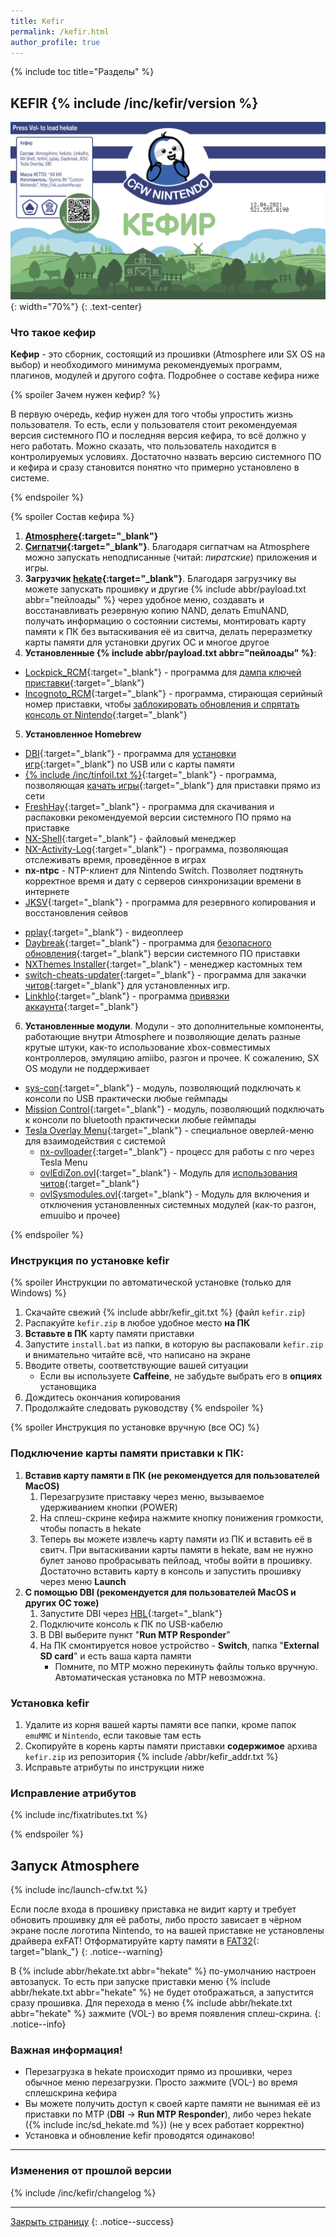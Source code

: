 ```yaml
---
title: Kefir
permalink: /kefir.html
author_profile: true
---
```

{% include toc title="Разделы" %}

## KEFIR {% include /inc/kefir/version %}

![kefir](/images/kefir.png){: width="70%"}
{: .text-center}

### Что такое кефир

**Кефир** - это сборник, состоящий из прошивки (Atmosphere или SX OS на выбор) и необходимого минимума рекомендуемых программ, плагинов, модулей и другого софта. Подробнее о составе кефира ниже

{% spoiler Зачем нужен кефир? %}

В первую очередь, кефир нужен для того чтобы упростить жизнь пользователя. То есть, если у пользователя стоит рекомендуемая версия системного ПО и последняя версия кефира, то всё должно у него работать. Можно сказать, что пользователь находится в контролируемых условиях. Достаточно назвать версию системного ПО и кефира и сразу становится понятно что примерно установлено в системе. 

{% endspoiler %}

{% spoiler Состав кефира %}

1. **[Atmosphere](https://github.com/Atmosphere-NX/Atmosphere/releases/){:target="_blank"}**
2. **[Сигпатчи](https://github.com/ITotalJustice/patches/releases){:target="_blank"}**. Благодаря сигпатчам на Atmosphere можно запускать неподписанные (читай: *пиратские*) приложения и игры. 
3. **Загрузчик [hekate](https://github.com/CTCaer/hekate/releases/latest){:target="_blank"}**. Благодаря загрузчику вы можете запускать прошивку и другие {% include abbr/payload.txt abbr="пейлоады" %} через удобное меню, создавать и восстанавливать резервную копию NAND, делать EmuNAND, получать информацию о состоянии системы, монтировать карту памяти к ПК без вытаскивания её из свитча, делать переразметку карты памяти для установки других ОС и многое другое
4. **Установленные {% include abbr/payload.txt abbr="пейлоады" %}**:
  * [Lockpick_RCM](https://github.com/rashevskyv/Lockpick_RCM){:target="_blank"} - программа для [дампа ключей приставки](backup-nand#часть-iii---дампим-ключи){:target="_blank"}
  * [Incognoto_RCM](https://github.com/Scandal-UK/Incognito_RCM){:target="_blank"} - программа, стирающая серийный номер приставки, чтобы [заблокировать обновления и спрятать консоль от Nintendo](https://switch.customfw.xyz/block-update){:target="_blank"}
5. **Установленное Homebrew**
  * [DBI](https://github.com/rashevskyv/dbi){:target="_blank"} - программа для [установки игр](games){:target="_blank"} по USB или с карты памяти
  * [{% include /inc/tinfoil.txt %}](http://tinfoil.io){:target="_blank"} - программа, позволяющая [качать игры](tinfoil){:target="_blank"} для приставки прямо из сети 
  * [FreshHay](https://github.com/devgru/FreshHay/releases){:target="_blank"} - программа для скачивания и распаковки рекомендуемой версии системного ПО прямо на приставке
  * [NX-Shell](https://github.com/joel16/NX-Shell/releases/latest){:target="_blank"} - файловый менеджер
  * [NX-Activity-Log](https://github.com/tallbl0nde/NX-Activity-Log/releases/latest){:target="_blank"} - программа, позволяющая отслеживать время, проведённое в играх
  * **nx-ntpc** - NTP-клиент для Nintendo Switch. Позволяет подтянуть корректное время и дату с серверов синхронизации времени в интернете
  * [JKSV](https://github.com/J-D-K/JKSV/releases){:target="_blank"} - программа для резервного копирования и восстановления сейвов
  <!-- * [Kefir Updater](https://github.com/rashevskyv/kefir-updater/releases){:target="_blank"} - программа для обновления kefir через интернет -->
  * [pplay](https://github.com/Cpasjuste/pplay/releases/latest){:target="_blank"} - видеоплеер 
  * [Daybreak](https://github.com/Atmosphere-NX/Atmosphere/tree/0.14.1/troposphere/daybreak){:target="_blank"} - программа для [безопасного обновления](update-to-latest){:target="_blank"} версии системного ПО приставки
  * [NXThemes Installer](https://github.com/exelix11/SwitchThemeInjector/releases/latest){:target="_blank"} - менеджер кастомных тем 
  * [switch-cheats-updater](https://github.com/HamletDuFromage/switch-cheats-updater/releases){:target="_blank"} - программа для закачки [читов](cheats){:target="_blank"} для установленных игр.
  * [Linkhlo](https://github.com/rdmrocha/linkalho){:target="_blank"} - программа [привязки аккаунта](link-account){:target="_blank"}
6. **Установленные модули**. Модули - это дополнительные компоненты, работающие внутри Atmosphere и позволяющие делать разные крутые штуки, как-то использование xbox-сoвместимых контроллеров, эмуляцию amiibo, разгон и прочее. К сожалению, SX OS модули не поддерживает
  * [sys-con](https://github.com/cathery/sys-con/releases/latest){:target="_blank"} - модуль, позволяющий подключать к консоли по USB практически любые геймпады
  * [Mission Control](https://github.com/ndeadly/MissionControl){:target="_blank"} - модуль, позволяющий подключать к консоли по bluetooth практически любые геймпады
  * [Tesla Overlay Menu](https://github.com/WerWolv/Tesla-Menu/releases){:target="_blank"} - специальное оверлей-меню для взаимодействия с системой
    - [nx-ovlloader](https://github.com/WerWolv/nx-ovlloader/releases/){:target="_blank"} - процесс для работы с nro через Tesla Menu
    - [ovlEdiZon.ovl](https://werwolv.net/downloads/EdiZonOverlay.zip){:target="_blank"} - Модуль для [использования читов](cheats){:target="_blank"}
    - [ovlSysmodules.ovl](https://github.com/WerWolv/ovl-sysmodules/releases){:target="_blank"} - Модуль для включения и отключения установленных системных модулей (как-то разгон, emuuibo и прочее)

{% endspoiler %}

### Инструкция по установке kefir 
{% spoiler Инструкции по автоматической установке (только для Windows) %}

1. Скачайте свежий {% include abbr/kefir_git.txt %} (файл `kefir.zip`)
1. Распакуйте `kefir.zip` в любое удобное место **на ПК**
1. **Вставьте в ПК** карту памяти приставки
1. Запустите `install.bat` из папки, в которую вы распаковали `kefir.zip` и внимательно читайте всё, что написано на экране 
1. Вводите ответы, соответствующие вашей ситуации
    * Если вы используете **Caffeine**, не забудьте выбрать его в **опциях** установщика
1. Дождитесь окончания копирования
1. Продолжайте следовать руководству
{% endspoiler %}

<!-- {% spoiler Обновление кефира прямо на приставке %}

1. Выберите **Kefir Updater**
    * Требуется подключение к интернету!
1. Нажмите "**Update Kefir**"
1. По окончанию установки, перезагрузите приставку

{% endspoiler %} -->

{% spoiler Инструкция по установке вручную (все ОС) %}

### Подключение карты памяти приставки к ПК: 

1. **Вставив карту памяти в ПК (не рекомендуется для пользователей MacOS)**
	1. Перезагрузите приставку через меню, вызываемое удерживанием кнопки (POWER) 
	1. На сплеш-скрине кефира нажмите кнопку понижения громкости, чтобы попасть в hekate 
	1. Теперь вы можете извлечь карту памяти из ПК и вставить её в свитч. При вытаскивании карты памяти в hekate, вам не нужно булет заново пробрасывать пейлоад, чтобы войти в прошивку. Достаточно вставить карту в консоль и запустить прошивку через меню **Launch**
1. **С помощью DBI (рекомендуется для пользователей MacOS и других ОС тоже)**
	1. Запустите DBI через [HBL](hbl){:target="_blank"}
	1. Подключите консоль к ПК по USB-кабелю 
	1. В DBI выберите пункт "**Run MTP Responder**"
	1. На ПК смонтируется новое устройство - **Switch**, папка "**External SD card**" и есть ваша карта памяти 
		* Помните, по MTP можно перекинуть файлы только вручную. Автоматическая установка по MTP невозможна. 

### Установка kefir

1. Удалите из корня вашей карты памяти все папки, кроме папок `emuMMC` и `Nintendo`, если таковые там есть
1. Скопируйте в корень карты памяти приставки **содержимое** архива `kefir.zip` из репозитория {% include /abbr/kefir_addr.txt %}
1. Исправьте атрибуты по инструкции ниже 

### Исправление атрибутов

{% include inc/fixatributes.txt %}

{% endspoiler %}

## Запуск Atmosphere 
{% include inc/launch-cfw.txt %}

Если после входа в прошивку приставка не видит карту и требует обновить прошивку для её работы, либо просто зависает в чёрном экране после логотипа Nintendo, то на вашей приставке не установлены драйвера exFAT! Отформатируйте карту памяти в [FAT32](https://format.customfw.xyz){: target="blank_"}
{: .notice--warning}

В {% include abbr/hekate.txt abbr="hekate" %} по-умолчанию настроен автозапуск. То есть при запуске приставки меню {% include abbr/hekate.txt abbr="hekate" %} не будет отображаться, а запустится сразу прошивка. Для перехода в меню {% include abbr/hekate.txt abbr="hekate" %} зажмите (VOL-) во время появления сплеш-скрина.
{: .notice--info}

### **Важная информация!**

  * Перезагрузка в hekate происходит прямо из прошивки, через обычное меню перезагрузки. Просто зажмите (VOL-) во время сплешскрина кефира
  * Вы можете получить доступ к своей карте памяти не вынимая её из приставки по MTP (**DBI** -> **Run MTP Responder**), либо через hekate ({% include inc/sd_hekate.md %}) (не у всех работает корректно)
  * Установка и обновление kefir проводятся одинаково!

____

### Изменения от прошлой версии

{% include /inc/kefir/changelog %}

____

[Закрыть страницу](javascript:window.close();)
{: .notice--success}